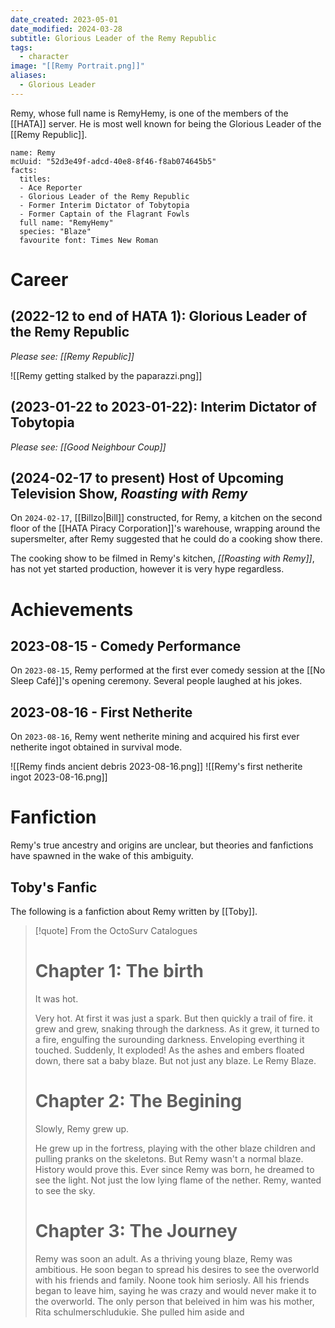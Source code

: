 ```yaml
---
date_created: 2023-05-01
date_modified: 2024-03-28
subtitle: Glorious Leader of the Remy Republic
tags:
  - character
image: "[[Remy Portrait.png]]"
aliases:
  - Glorious Leader
---
```


Remy, whose full name is RemyHemy, is one of the members of the [[HATA]] server. He is most well known for being the Glorious Leader of the [[Remy Republic]].

```infobox-character
name: Remy
mcUuid: "52d3e49f-adcd-40e8-8f46-f8ab074645b5"
facts:
  titles:
  - Ace Reporter
  - Glorious Leader of the Remy Republic
  - Former Interim Dictator of Tobytopia
  - Former Captain of the Flagrant Fowls
  full name: "RemyHemy"
  species: "Blaze"
  favourite font: Times New Roman
```

# Career

## (2022-12 to end of HATA 1): Glorious Leader of the Remy Republic

*Please see: [[Remy Republic]]*

![[Remy getting stalked by the paparazzi.png]]

## (2023-01-22 to 2023-01-22): Interim Dictator of Tobytopia

*Please see: [[Good Neighbour Coup]]*

## (2024-02-17 to present) Host of Upcoming Television Show, *Roasting with Remy*

On `2024-02-17`, [[Billzo|Bill]] constructed, for Remy, a kitchen on the second floor of the [[HATA Piracy Corporation]]'s warehouse, wrapping around the supersmelter, after Remy suggested that he could do a cooking show there.

The cooking show to be filmed in Remy's kitchen, *[[Roasting with Remy]]*, has not yet started production, however it is very hype regardless.

# Achievements

## 2023-08-15 - Comedy Performance

On `2023-08-15`, Remy performed at the first ever comedy session at the [[No Sleep Café]]'s opening ceremony. Several people laughed at his jokes.

## 2023-08-16 - First Netherite

On `2023-08-16`, Remy went netherite mining and acquired his first ever netherite ingot obtained in survival mode.

![[Remy finds ancient debris 2023-08-16.png]]
![[Remy's first netherite ingot 2023-08-16.png]]

# Fanfiction

Remy's true ancestry and origins are unclear, but theories and fanfictions have spawned in the wake of this ambiguity.

## Toby's Fanfic

The following is a fanfiction about Remy written by [[Toby]].

>[!quote] From the OctoSurv Catalogues
> # Chapter 1: The birth
> It was hot.
> 
> Very hot. At first it was just a spark. But then quickly a trail of fire. it grew and grew, snaking through the darkness. As it grew, it turned to a fire, engulfing the surounding darkness. Enveloping everthing it touched. Suddenly, It exploded!
> As the ashes and embers floated down, there sat a baby blaze. But not just any blaze. Le Remy Blaze.
> 
> # Chapter 2: The Begining
> Slowly, Remy grew up.
> 
> He grew up in the fortress, playing with the other blaze children and pulling pranks on the skeletons. But Remy wasn't a normal blaze. History would prove this. Ever since Remy was born, he dreamed to see the light. Not just the low lying flame of the nether. Remy, wanted to see the sky.
> 
> # Chapter 3: The Journey
> Remy was soon an adult. As a thriving young blaze, Remy was ambitious. He soon began to spread his desires to see the overworld with his friends and family. Noone took him seriosly. All his friends began to leave him, saying he was crazy and would never make it to the overworld. The only person that beleived in him was his mother, Rita schulmerschludukie. 
> She pulled him aside and
